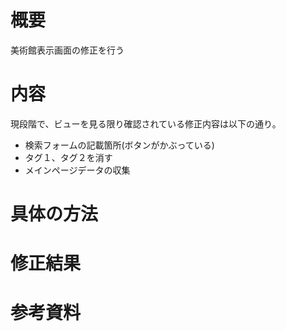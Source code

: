 # 概要
美術館表示画面の修正を行う

# 内容
現段階で、ビューを見る限り確認されている修正内容は以下の通り。

- 検索フォームの記載箇所(ボタンがかぶっている)
- タグ１、タグ２を消す
- メインページデータの収集

# 具体の方法

# 修正結果

# 参考資料
